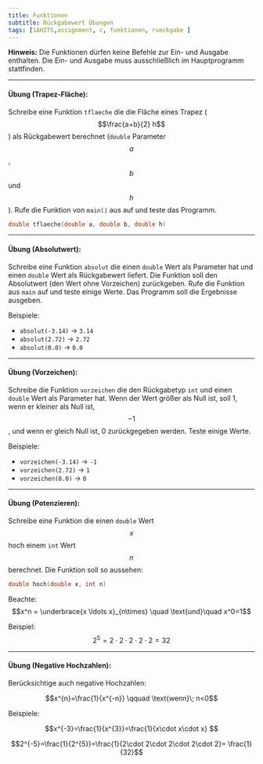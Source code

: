 ```yaml
---
title: Funktionen
subtitle: Rückgabewert Übungen
tags: [1AHITS,assignment, c, funktionen, rueckgabe ]
---
```


<script src="https://cdn.mathjax.org/mathjax/latest/MathJax.js?config=TeX-AMS-MML_HTMLorMML" type="text/javascript"></script>



**Hinweis:** Die Funktionen dürfen keine Befehle zur Ein- und Ausgabe enthalten. Die Ein- und Ausgabe muss ausschließlich im Hauptprogramm stattfinden.



---

#### **Übung (Trapez-Fläche):**

Schreibe eine Funktion `tflaeche` die die Fläche eines Trapez ($$\frac{a+b}{2} h$$) als Rückgabewert berechnet (`double` Parameter $$a$$, $$b$$ und $$h$$). Rufe die Funktion von `main()` aus auf und teste das Programm.

```c
double tflaeche(double a, double b, double h)
```




---

#### **Übung (Absolutwert):**

Schreibe eine Funktion `absolut` die einen `double` Wert als Parameter hat und einen `double` Wert als Rückgabewert liefert. Die Funktion soll den Absolutwert (den Wert ohne Vorzeichen) zurückgeben. Rufe die Funktion aus `main` auf und teste einige Werte. Das Programm soll die Ergebnisse ausgeben.

Beispiele:

- `absolut(-3.14)` → `3.14`
- `absolut(2.72)` → `2.72`
- `absolut(0.0)` → `0.0`




---

#### **Übung (Vorzeichen):**

Schreibe die Funktion `vorzeichen` die den Rückgabetyp `int` und einen `double` Wert als Parameter hat. Wenn der Wert größer als Null ist, soll 1, wenn er kleiner als Null ist, $$-1$$, und wenn er gleich Null ist, 0 zurückgegeben werden. Teste einige Werte.

Beispiele:

- `vorzeichen(-3.14)` → `-1`
- `vorzeichen(2.72)` → `1`
- `vorzeichen(0.0)` → `0`



---

#### **Übung (Potenzieren):**

Schreibe eine Funktion die einen `double` Wert $$x$$ hoch einem `int` Wert $$n$$ berechnet. Die Funktion soll so aussehen:

```c
double hoch(double x, int n)
```

Beachte: $$x^n  = \underbrace{x \ldots x}_{n\times} \quad \text{und}\quad x^0=1$$

Beispiel: $$2^5  = 2 \cdot 2 \cdot 2 \cdot 2 \cdot 2 = 32$$




---

#### **Übung (Negative Hochzahlen):**

Berücksichtige auch negative Hochzahlen: 

$$x^{n}=\frac{1}{x^{-n}} \qquad \text{wenn}\; n<0$$

Beispiele:

$$x^{-3}=\frac{1}{x^{3}}=\frac{1}{x\cdot x\cdot x} $$

$$2^{-5}=\frac{1}{2^{5}}=\frac{1}{2\cdot 2\cdot 2\cdot 2\cdot 2}= \frac{1}{32}$$

